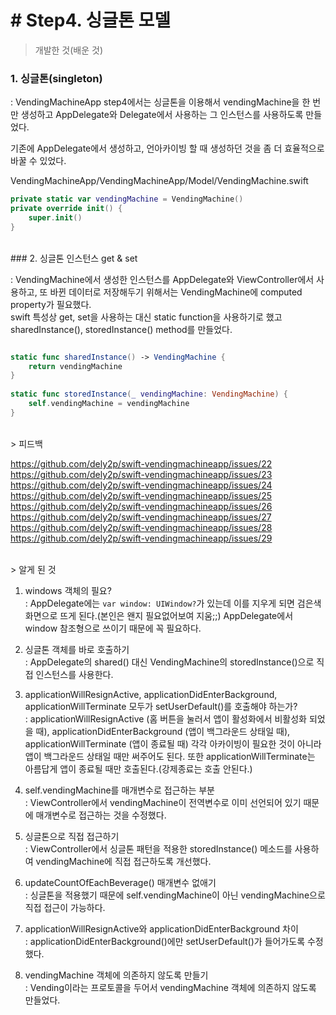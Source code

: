 # # Step4. 싱글톤 모델

> 개발한 것(배운 것)

### 1. 싱글톤(singleton)

: VendingMachineApp step4에서는 싱글톤을 이용해서 vendingMachine을 한 번만 생성하고 AppDelegate와 Delegate에서 사용하는 그 인스턴스를 사용하도록 만들었다.

기존에 AppDelegate에서 생성하고, 언아카이빙 할 때 생성하던 것을 좀 더 효율적으로 바꿀 수 있었다. 

VendingMachineApp/VendingMachineApp/Model/VendingMachine.swift

```swift
private static var vendingMachine = VendingMachine()
private override init() {
	super.init()
}
```

<br  />
### 2. 싱글톤 인스턴스 get & set

: VendingMachine에서 생성한 인스턴스를 AppDelegate와 ViewController에서 사용하고, 또 바뀐 데이터로 저장해두기 위해서는 VendingMachine에 computed property가 필요했다.<br  />
swift 특성상 get, set을 사용하는 대신 static function을 사용하기로 했고 sharedInstance(), storedInstance() method를 만들었다.

```swift

static func sharedInstance() -> VendingMachine {
	return vendingMachine
}
    
static func storedInstance(_ vendingMachine: VendingMachine) {
	self.vendingMachine = vendingMachine
}
```

<br  />
> 피드백

https://github.com/dely2p/swift-vendingmachineapp/issues/22<br  />
https://github.com/dely2p/swift-vendingmachineapp/issues/23<br  />
https://github.com/dely2p/swift-vendingmachineapp/issues/24<br  />
https://github.com/dely2p/swift-vendingmachineapp/issues/25<br  />
https://github.com/dely2p/swift-vendingmachineapp/issues/26<br  />
https://github.com/dely2p/swift-vendingmachineapp/issues/27<br  />
https://github.com/dely2p/swift-vendingmachineapp/issues/28<br  />
https://github.com/dely2p/swift-vendingmachineapp/issues/29<br  />

<br  />
> 알게 된 것

1. windows 객체의 필요?<br />
: AppDelegate에는 `var window: UIWindow?`가 있는데 이를 지우게 되면 검은색 화면으로 뜨게 된다.(본인은 왠지 필요없어보여 지움;;) AppDelegate에서 window 참조형으로 쓰이기 때문에 꼭 필요하다.


2. 싱글톤 객체를 바로 호출하기<br  />
: AppDelegate의 shared() 대신 VendingMachine의 storedInstance()으로 직접 인스턴스를 사용한다.


3. applicationWillResignActive, applicationDidEnterBackground, applicationWillTerminate 모두가 setUserDefault()를 호출해야 하는가?<br  />
: applicationWillResignActive (홈 버튼을 눌러서 앱이 활성화에서 비활성화 되었을 때), applicationDidEnterBackground (앱이 백그라운드 상태일 때), applicationWillTerminate (앱이 종료될 때) 각각 아카이빙이 필요한 것이 아니라 앱이 백그라운드 상태일 때만 써주어도 된다. 또한 applicationWillTerminate는 아름답게 앱이 종료될 때만 호출된다.(강제종료는 호출 안된다.)

4. self.vendingMachine를 매개변수로 접근하는 부분<br  />
: ViewController에서 vendingMachine이 전역변수로 이미 선언되어 있기 때문에 매개변수로 접근하는 것을 수정했다.

5. 싱글톤으로 직접 접근하기<br  />
: ViewController에서 싱글톤 패턴을 적용한 storedInstance() 메소드를 사용하여 vendingMachine에 직접 접근하도록 개선했다.

6. updateCountOfEachBeverage() 매개변수 없애기<br  />
: 싱글톤을 적용했기 때문에 self.vendingMachine이 아닌 vendingMachine으로 직접 접근이 가능하다.


7. applicationWillResignActive와 applicationDidEnterBackground 차이<br  />
: applicationDidEnterBackground()에만 setUserDefault()가 들어가도록 수정했다.

8. vendingMachine 객체에 의존하지 않도록 만들기<br  />
: Vending이라는 프로토콜을 두어서 vendingMachine 객체에 의존하지 않도록 만들었다.